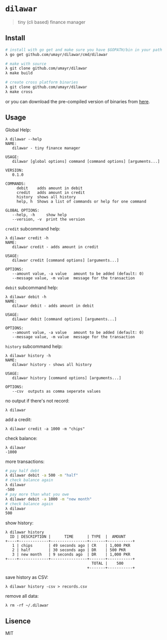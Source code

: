 # `dilawar`
> tiny (cli based) finance manager

## Install
```bash
# install with go get and make sure you have $GOPATH/bin in your path 
λ go get github.com/umayr/dilawar/cmd/dilawar

# make with source
λ git clone github.com/umayr/dilawar
λ make build

# create cross platform binaries
λ git clone github.com/umayr/dilawar
λ make cross
```
or you can download the pre-compiled version of binaries from [here](https://github.com/umayr/dilawar/releases/tag/0.1.0).

## Usage

Global Help:
```
λ dilawar --help
NAME:
   dilawar - tiny finance manager

USAGE:
   dilawar [global options] command [command options] [arguments...]

VERSION:
   0.1.0

COMMANDS:
     debit    adds amount in debit
     credit   adds amount in credit
     history  shows all history
     help, h  Shows a list of commands or help for one command

GLOBAL OPTIONS:
   --help, -h     show help
   --version, -v  print the version
```
`credit` subcommand help:
```
λ dilawar credit -h
NAME:
   dilawar credit - adds amount in credit

USAGE:
   dilawar credit [command options] [arguments...]

OPTIONS:
   --amount value, -a value   amount to be added (default: 0)
   --message value, -m value  message for the transaction
```
`debit` subcommand help:
```
λ dilawar debit -h
NAME:
   dilawar debit - adds amount in debit

USAGE:
   dilawar debit [command options] [arguments...]

OPTIONS:
   --amount value, -a value   amount to be added (default: 0)
   --message value, -m value  message for the transaction
```
`history` subcommand help:
```
λ dilawar history -h
NAME:
   dilawar history - shows all history

USAGE:
   dilawar history [command options] [arguments...]

OPTIONS:
   --csv  outputs as comma seperate values
```
no output if there's not record:
```
λ dilawar
```
add a credit:
```
λ dilawar credit -a 1000 -m "chips"
```
check balance:
```
λ dilawar
-1000
```
more transactions:
```bash
# pay half debt
λ dilawar debit -a 500 -m "half"
# check balance again
λ dilawar
-500
# pay more than what you owe
λ dilawar debit -a 1000 -m "new month"
# check balance again
λ dilawar
500
```
show history:
```
λ dilawar history
  ID | DESCRIPTION |      TIME      | TYPE  |  AMOUNT    
+----+-------------+----------------+-------+-----------+
   1 | chips       | 49 seconds ago | CR    | 1,000 PKR  
   2 | half        | 30 seconds ago | DR    | 500 PKR    
   3 | new month   | 9 seconds ago  | DR    | 1,000 PKR  
+----+-------------+----------------+-------+-----------+
                                      TOTAL |    500     
                                    +-------+-----------+
```                                 
save history as CSV:
```
λ dilawar history -csv > records.csv
```
remove all data:
```
λ rm -rf ~/.dilawar
```

## Lisence
MIT
